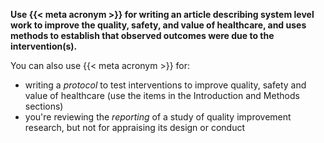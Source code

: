 **Use {{< meta acronym >}} for writing an article describing system level work to improve the quality, safety, and value of healthcare, and uses methods to establish that observed outcomes were due to the intervention(s).**

You can also use {{< meta acronym >}} for:

* writing a _protocol_ to test interventions to improve quality, safety and value of healthcare (use the items in the Introduction and Methods sections)
* you're reviewing the _reporting_ of a study of quality improvement research, but not for appraising its design or conduct
